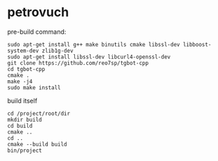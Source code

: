 # petrovuch

pre-build command:
```
sudo apt-get install g++ make binutils cmake libssl-dev libboost-system-dev zlib1g-dev
sudo apt-get install libssl-dev libcurl4-openssl-dev
git clone https://github.com/reo7sp/tgbot-cpp
cd tgbot-cpp
cmake .
make -j4
sudo make install
```

build itself
```
cd /project/root/dir
mkdir build
cd build
cmake ..
cd ..
cmake --build build
bin/project
```